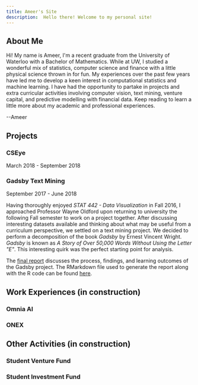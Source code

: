 ```yaml
---
title: Ameer's Site
description:  Hello there! Welcome to my personal site!
---
```


## About Me

Hi! My name is Ameer, I'm a recent graduate from the University of Waterloo with a Bachelor of Mathematics. While at UW, I studied a wonderful mix of statistics, computer science and finance with a little physical science thrown in for fun. My experiences over the past few years have led me to develop a keen interest in computational statistics and machine learning. I have had the opportunity to partake in projects and extra curricular activities involving computer vision, text mining, venture capital, and predictive modelling with financial data. Keep reading to learn a little more about my academic and professional experiences.

--Ameer







## Projects

### CSEye

March 2018 - September 2018


### Gadsby Text Mining

September 2017 - June 2018

Having thoroughly enjoyed *STAT 442 - Data Visualization* in Fall 2016, I approached Professor Wayne Oldford upon returning to university the following Fall semester to work on a project together. After discussing interesting datasets available and thinking about what may be useful from a curriculum perspective, we settled on a text mining project. We decided to perform a decomposition of the book *Gadsby* by Ernest Vincent Wright. *Gadsby* is known as *A Story of Over 50,000 Words Without Using the Letter "E"*. This interesting quirk was the perfect starting point for analysis.

The [final report](./Gadsby_Project.html) discusses the process, findings, and learning outcomes of the Gadsby project. The RMarkdown file used to generate the report along with the R code can be found [here](https://github.com/AmeerD/Gadsby).


## Work Experiences (in construction)

### Omnia AI


### ONEX


## Other Activities (in construction)

### Student Venture Fund

### Student Investment Fund
